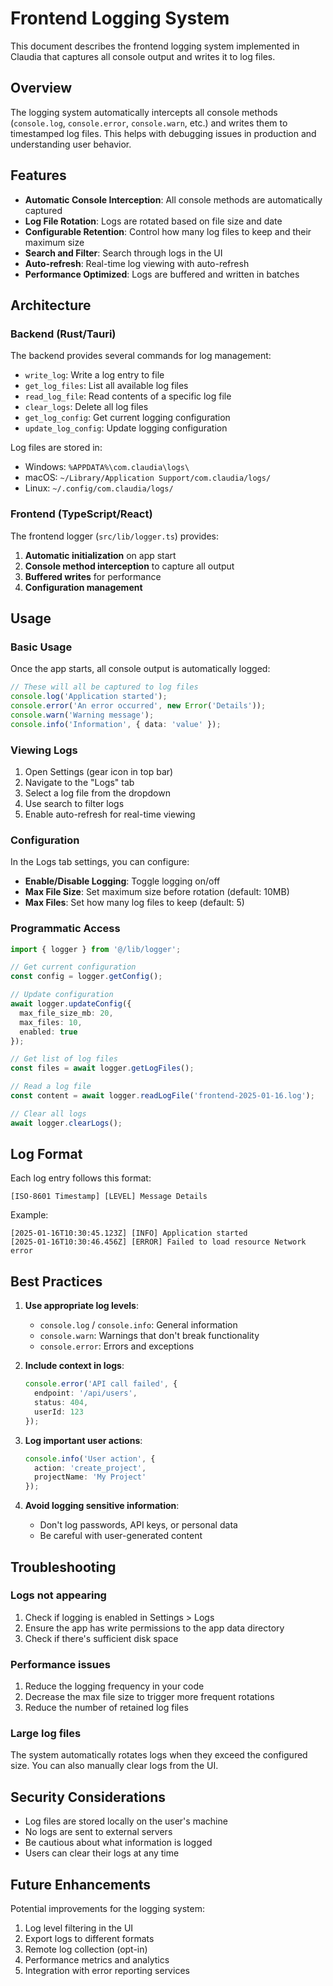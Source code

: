 # Frontend Logging System

This document describes the frontend logging system implemented in Claudia that captures all console output and writes it to log files.

## Overview

The logging system automatically intercepts all console methods (`console.log`, `console.error`, `console.warn`, etc.) and writes them to timestamped log files. This helps with debugging issues in production and understanding user behavior.

## Features

- **Automatic Console Interception**: All console methods are automatically captured
- **Log File Rotation**: Logs are rotated based on file size and date
- **Configurable Retention**: Control how many log files to keep and their maximum size
- **Search and Filter**: Search through logs in the UI
- **Auto-refresh**: Real-time log viewing with auto-refresh
- **Performance Optimized**: Logs are buffered and written in batches

## Architecture

### Backend (Rust/Tauri)

The backend provides several commands for log management:

- `write_log`: Write a log entry to file
- `get_log_files`: List all available log files
- `read_log_file`: Read contents of a specific log file
- `clear_logs`: Delete all log files
- `get_log_config`: Get current logging configuration
- `update_log_config`: Update logging configuration

Log files are stored in:
- Windows: `%APPDATA%\com.claudia\logs\`
- macOS: `~/Library/Application Support/com.claudia/logs/`
- Linux: `~/.config/com.claudia/logs/`

### Frontend (TypeScript/React)

The frontend logger (`src/lib/logger.ts`) provides:

1. **Automatic initialization** on app start
2. **Console method interception** to capture all output
3. **Buffered writes** for performance
4. **Configuration management**

## Usage

### Basic Usage

Once the app starts, all console output is automatically logged:

```typescript
// These will all be captured to log files
console.log('Application started');
console.error('An error occurred', new Error('Details'));
console.warn('Warning message');
console.info('Information', { data: 'value' });
```

### Viewing Logs

1. Open Settings (gear icon in top bar)
2. Navigate to the "Logs" tab
3. Select a log file from the dropdown
4. Use search to filter logs
5. Enable auto-refresh for real-time viewing

### Configuration

In the Logs tab settings, you can configure:

- **Enable/Disable Logging**: Toggle logging on/off
- **Max File Size**: Set maximum size before rotation (default: 10MB)
- **Max Files**: Set how many log files to keep (default: 5)

### Programmatic Access

```typescript
import { logger } from '@/lib/logger';

// Get current configuration
const config = logger.getConfig();

// Update configuration
await logger.updateConfig({
  max_file_size_mb: 20,
  max_files: 10,
  enabled: true
});

// Get list of log files
const files = await logger.getLogFiles();

// Read a log file
const content = await logger.readLogFile('frontend-2025-01-16.log');

// Clear all logs
await logger.clearLogs();
```

## Log Format

Each log entry follows this format:
```
[ISO-8601 Timestamp] [LEVEL] Message Details
```

Example:
```
[2025-01-16T10:30:45.123Z] [INFO] Application started
[2025-01-16T10:30:46.456Z] [ERROR] Failed to load resource Network error
```

## Best Practices

1. **Use appropriate log levels**:
   - `console.log` / `console.info`: General information
   - `console.warn`: Warnings that don't break functionality
   - `console.error`: Errors and exceptions

2. **Include context in logs**:
   ```typescript
   console.error('API call failed', {
     endpoint: '/api/users',
     status: 404,
     userId: 123
   });
   ```

3. **Log important user actions**:
   ```typescript
   console.info('User action', {
     action: 'create_project',
     projectName: 'My Project'
   });
   ```

4. **Avoid logging sensitive information**:
   - Don't log passwords, API keys, or personal data
   - Be careful with user-generated content

## Troubleshooting

### Logs not appearing

1. Check if logging is enabled in Settings > Logs
2. Ensure the app has write permissions to the app data directory
3. Check if there's sufficient disk space

### Performance issues

1. Reduce the logging frequency in your code
2. Decrease the max file size to trigger more frequent rotations
3. Reduce the number of retained log files

### Large log files

The system automatically rotates logs when they exceed the configured size. You can also manually clear logs from the UI.

## Security Considerations

- Log files are stored locally on the user's machine
- No logs are sent to external servers
- Be cautious about what information is logged
- Users can clear their logs at any time

## Future Enhancements

Potential improvements for the logging system:

1. Log level filtering in the UI
2. Export logs to different formats
3. Remote log collection (opt-in)
4. Performance metrics and analytics
5. Integration with error reporting services